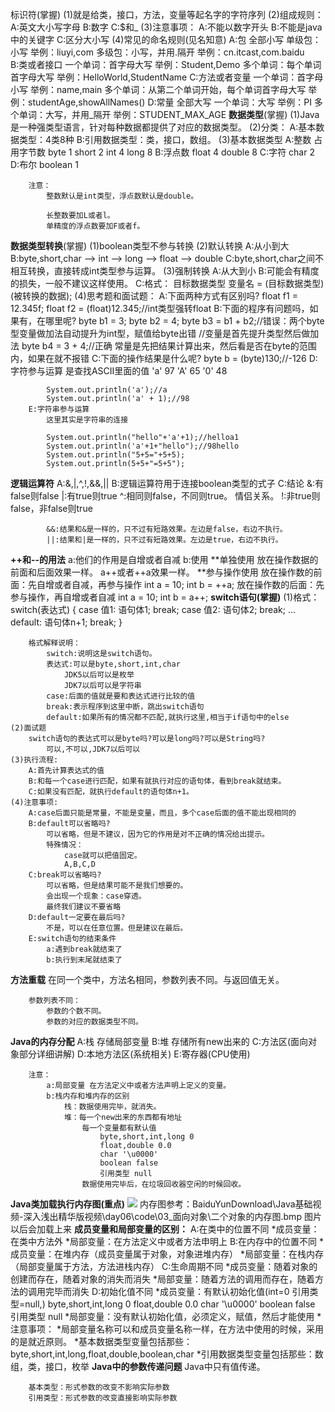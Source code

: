 标识符(掌握)
	(1)就是给类，接口，方法，变量等起名字的字符序列
	(2)组成规则：
		A:英文大小写字母
		B:数字
		C:$和_
	(3)注意事项：
		A:不能以数字开头
		B:不能是java中的关键字
		C:区分大小写
	(4)常见的命名规则(见名知意)
		A:包	全部小写
			单级包：小写
				举例：liuyi,com
			多级包：小写，并用.隔开
				举例：cn.itcast,com.baidu				
		B:类或者接口
			一个单词：首字母大写
				举例：Student,Demo
			多个单词：每个单词首字母大写
				举例：HelloWorld,StudentName
		C:方法或者变量
			一个单词：首字母小写
				举例：name,main
			多个单词：从第二个单词开始，每个单词首字母大写
				举例：studentAge,showAllNames()
		D:常量
			全部大写
			一个单词：大写
				举例：PI
			多个单词：大写，并用_隔开
				举例：STUDENT_MAX_AGE
**数据类型**(掌握)
	(1)Java是一种强类型语言，针对每种数据都提供了对应的数据类型。
	(2)分类：
		A:基本数据类型：4类8种
		B:引用数据类型：类，接口，数组。
	(3)基本数据类型
		A:整数			占用字节数
			byte			1
			short			2
			int 			4
			long			8
		B:浮点数
			float			4
			double			8
		C:字符
			char			2
		D:布尔
			boolean			1
			
		注意：
			整数默认是int类型，浮点数默认是double。
			
			长整数要加L或者l。
			单精度的浮点数要加F或者f。
**数据类型转换**(掌握)
	(1)boolean类型不参与转换
	(2)默认转换
		A:从小到大
		B:byte,short,char --> int --> long --> float --> double
		C:byte,short,char之间不相互转换，直接转成int类型参与运算。
	(3)强制转换
		A:从大到小
		B:可能会有精度的损失，一般不建议这样使用。
		C:格式：
			目标数据类型 变量名 = (目标数据类型) (被转换的数据);
	(4)思考题和面试题：
		A:下面两种方式有区别吗?
			float f1 = 12.345f;
			float f2 = (float)12.345;//int类型强转float
		B:下面的程序有问题吗，如果有，在哪里呢?
			byte b1 = 3;
			byte b2 = 4;
			byte b3 = b1 + b2;//错误：两个byte型变量做加法自动提升为int型，赋值给byte出错
							  //变量是首先提升类型然后做加法
			byte b4 = 3 + 4;//正确 常量是先把结果计算出来，然后看是否在byte的范围内，如果在就不报错
		C:下面的操作结果是什么呢?
			byte b = (byte)130;//-126
		D:字符参与运算
			是查找ASCII里面的值
			'a'		97
			'A'		65
			'0'		48
			
			System.out.println('a');//a
			System.out.println('a' + 1);//98
		E:字符串参与运算
			这里其实是字符串的连接
			
			System.out.println("hello"+'a'+1);//helloa1
			System.out.println('a'+1+"hello");//98hello
			System.out.println("5+5="+5+5);
			System.out.println(5+5+"=5+5");
**逻辑运算符**
		A:&,|,^,!,&&,||
		B:逻辑运算符用于连接boolean类型的式子
		C:结论
			&:有false则false
			|:有true则true
			^:相同则false，不同则true。
				情侣关系。
			!:非true则false，非false则true
			
			&&:结果和&是一样的，只不过有短路效果。左边是false，右边不执行。
			||:结果和|是一样的，只不过有短路效果。左边是true，右边不执行。
**++和--的用法**
			a:他们的作用是自增或者自减
			b:使用
				**单独使用
					放在操作数据的前面和后面效果一样。
					a++或者++a效果一样。
				**参与操作使用
					放在操作数的前面：先自增或者自减，再参与操作
						int a = 10;
						int b = ++a;
					放在操作数的后面：先参与操作，再自增或者自减
						int a = 10;
						int b = a++;
**switch语句(掌握)**
	(1)格式：
		switch(表达式) {
			case 值1:
				语句体1;
				break;
			case 值2:
				语句体2;
				break;
			...
			default:
				语句体n+1;
				break;
		}
		
		格式解释说明：
			switch:说明这是switch语句。
			表达式:可以是byte,short,int,char
				JDK5以后可以是枚举
				JDK7以后可以是字符串
			case:后面的值就是要和表达式进行比较的值
			break:表示程序到这里中断，跳出switch语句
			default:如果所有的情况都不匹配,就执行这里,相当于if语句中的else
	(2)面试题
		switch语句的表达式可以是byte吗?可以是long吗?可以是String吗?
			可以,不可以,JDK7以后可以
	(3)执行流程:
		A:首先计算表达式的值
		B:和每一个case进行匹配，如果有就执行对应的语句体，看到break就结束。
		C:如果没有匹配，就执行default的语句体n+1。
	(4)注意事项:
		A:case后面只能是常量，不能是变量，而且，多个case后面的值不能出现相同的
		B:default可以省略吗?
			可以省略，但是不建议，因为它的作用是对不正确的情况给出提示。
			特殊情况：
				case就可以把值固定。
				A,B,C,D
		C:break可以省略吗?
			可以省略，但是结果可能不是我们想要的。
			会出现一个现象：case穿透。
			最终我们建议不要省略
		D:default一定要在最后吗?
			不是，可以在任意位置。但是建议在最后。
		E:switch语句的结束条件
			a:遇到break就结束了
			b:执行到末尾就结束了
**方法重载**
		在同一个类中，方法名相同，参数列表不同。与返回值无关。
		
		参数列表不同：
			参数的个数不同。
			参数的对应的数据类型不同。
**Java的内存分配**
		A:栈 存储局部变量
		B:堆 存储所有new出来的
		C:方法区(面向对象部分详细讲解)
		D:本地方法区(系统相关)
		E:寄存器(CPU使用)
		
		注意：
			a:局部变量 在方法定义中或者方法声明上定义的变量。
			b:栈内存和堆内存的区别
				栈：数据使用完毕，就消失。
				堆：每一个new出来的东西都有地址
				    每一个变量都有默认值
						byte,short,int,long 0
						float,double 0.0
						char '\u0000'
						boolean false
						引用类型 null
				    数据使用完毕后，在垃圾回收器空闲的时候回收。
**Java类加载执行内存图(重点)**
	![](https://i.imgur.com/zzwcGzc.png)
	内存图参考：BaiduYunDownload\Java基础视频-深入浅出精华版视频\day06\code\03_面向对象\二个对象的内存图.bmp
	图片以后会加载上来
**成员变量和局部变量的区别：**
A:在类中的位置不同
	*成员变量：在类中方法外
	*局部变量：在方法定义中或者方法申明上
B:在内存中的位置不同
	*成员变量：在堆内存（成员变量属于对象，对象进堆内存）
	*局部变量：在栈内存（局部变量属于方法，方法进栈内存）
C:生命周期不同
	*成员变量：随着对象的创建而存在，随着对象的消失而消失
	*局部变量：随着方法的调用而存在，随着方法的调用完毕而消失
D:初始化值不同
	*成员变量：有默认初始化值(int=0 引用类型=null,)
				byte,short,int,long 0
						float,double 0.0
						char '\u0000'
						boolean false
						引用类型 null
	*局部变量：没有默认初始化值，必须定义，赋值，然后才能使用
*注意事项：
 	*局部变量名称可以和成员变量名称一样，在方法中使用的时候，采用的是就近原则。
	*基本数据类型变量包括那些：byte,short,int,long,float,double,boolean,char
	*引用数据类型变量包括那些：数组，类，接口，枚举
**Java中的参数传递问题**
		Java中只有值传递。
		
		基本类型：形式参数的改变不影响实际参数
		引用类型：形式参数的改变直接影响实际参数